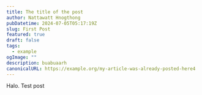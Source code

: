 ```yaml
---
title: The title of the post
author: Nattawatt Hnogthong
pubDatetime: 2024-07-05T05:17:19Z
slug: First Post
featured: true
draft: false
tags:
  - example
ogImage: ""
description: buabuaarh
canonicalURL: https://example.org/my-article-was-already-posted-here4
---
```

Halo. Test post